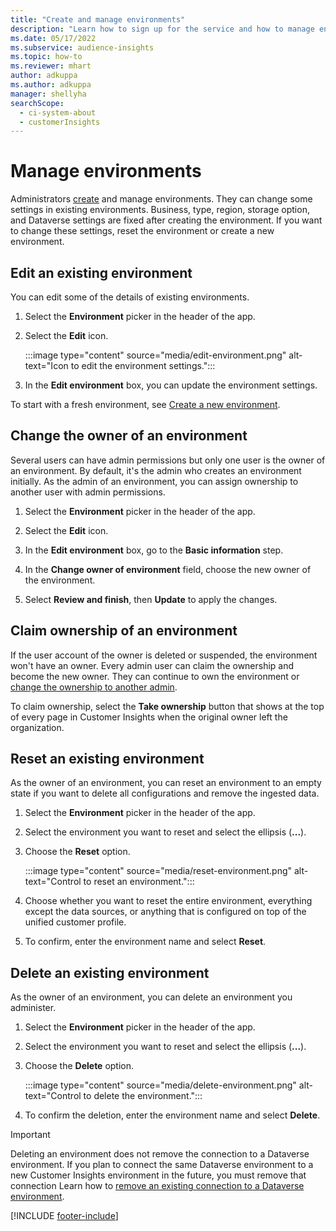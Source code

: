 ```yaml
---
title: "Create and manage environments"
description: "Learn how to sign up for the service and how to manage environments."
ms.date: 05/17/2022
ms.subservice: audience-insights
ms.topic: how-to
ms.reviewer: mhart
author: adkuppa
ms.author: adkuppa
manager: shellyha
searchScope: 
  - ci-system-about
  - customerInsights
---
```


# Manage environments

Administrators [create](create-environment.md) and manage environments. They can change some settings in existing environments. Business, type, region, storage option, and Dataverse settings are fixed after creating the environment. If you want to change these settings, reset the environment or create a new environment.

## Edit an existing environment

You can edit some of the details of existing environments.

1. Select the **Environment** picker in the header of the app.

1. Select the **Edit** icon.

   :::image type="content" source="media/edit-environment.png" alt-text="Icon to edit the environment settings.":::

1. In the **Edit environment** box, you can update the environment settings.

To start with a fresh environment, see [Create a new environment](create-environment.md).

## Change the owner of an environment

Several users can have admin permissions but only one user is the owner of an environment. By default, it's the admin who creates an environment initially. As the admin of an environment, you can assign ownership to another user with admin permissions.

1. Select the **Environment** picker in the header of the app.

1. Select the **Edit** icon.

1. In the **Edit environment** box, go to the **Basic information** step.

1. In the **Change owner of environment** field, choose the new owner of the environment.  

1. Select **Review and finish**, then **Update** to apply the changes.

## Claim ownership of an environment

If the user account of the owner is deleted or suspended, the environment won't have an owner. Every admin user can claim the ownership and become the new owner. They can continue to own the environment or [change the ownership to another admin](#change-the-owner-of-an-environment).

To claim ownership, select the **Take ownership** button that shows at the top of every page in Customer Insights when the original owner left the organization.

## Reset an existing environment

As the owner of an environment, you can reset an environment to an empty state if you want to delete all configurations and remove the ingested data.

1. Select the **Environment** picker in the header of the app.

1. Select the environment you want to reset and select the ellipsis (**...**).

1. Choose the **Reset** option.

   :::image type="content" source="media/reset-environment.png" alt-text="Control to reset an environment.":::

1. Choose whether you want to reset the entire environment, everything except the data sources, or anything that is configured on top of the unified customer profile.

1. To confirm, enter the environment name and select **Reset**.

## Delete an existing environment

As the owner of an environment, you can delete an environment you administer.

1. Select the **Environment** picker in the header of the app.

1. Select the environment you want to reset and select the ellipsis (**...**).

1. Choose the **Delete** option.

   :::image type="content" source="media/delete-environment.png" alt-text="Control to delete the environment.":::

1. To confirm the deletion, enter the environment name and select **Delete**.

> [!IMPORTANT]
> Deleting an environment does not remove the connection to a Dataverse environment. If you plan to connect the same Dataverse environment to a new Customer Insights environment in the future, you must remove that connection  Learn how to [remove an existing connection to a Dataverse environment](customer-insights-dataverse.md#remove-an-existing-connection-to-a-dataverse-environment).

[!INCLUDE [footer-include](includes/footer-banner.md)]
